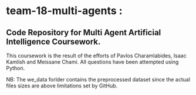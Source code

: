 # team-18-multi-agents :
## Code Repository for Multi Agent Artificial Intelligence Coursework. 

This coursework is the result of the efforts of Pavlos Charamlabides, Isaac Kamlish and Meissane Chami. All questions have been attempted using Python. 

NB: The we_data forlder contains the preprocessed dataset since the actual files sizes are above limitations set by GitHub.
